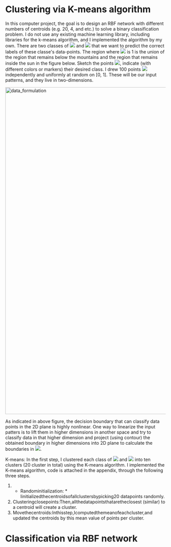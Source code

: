 # Clustering via K-means algorithm

In this computer project, the goal is to design an RBF network with different numbers of centroids (e.g. 20, 4, and etc.) to solve a binary classification problem. I do not use any existing machine learning library, including libraries for the k-means algorithm, and I implemented the algorithm by my own. There are two classes of <img src="https://render.githubusercontent.com/render/math?math=C_1={\{x_i : d_i = -1\}}"> and <img src="https://render.githubusercontent.com/render/math?math=C_{-1}={\{x_i : d_i = -1\}}"> that we want to predict the correct labels of these classe's data-points. The region where <img src="https://render.githubusercontent.com/render/math?math=d_i">  is 1 is the union of the region that remains below the mountains and the region that remains inside the sun in the figure below. Sketch the points <img src="https://render.githubusercontent.com/render/math?math=x_i">, indicate (with different colors or markers) their desired class. I drew 100 points <img src="https://render.githubusercontent.com/render/math?math=x_1, ..., x_100"> independently and uniformly at random on [0, 1]. These will be our input patterns, and they live in two-dimensions.

<img width="1028" alt="data_formulation" src="https://user-images.githubusercontent.com/43753085/104145579-28817900-538d-11eb-803f-755ae922b83a.png">

As indicated in above figure, the decision boundary that can classify data points in the 2D plane is highly nonlinear. One way to linearize the input patters is to lift them in higher dimensions in another space and try to classify data in that higher dimension and project (using contour) the obtained boundary in higher dimensions into 2D plane to calculate the boundaries in <img src="https://render.githubusercontent.com/render/math?math=R^2">.

K-means: In the first step, I clustered each class of <img src="https://render.githubusercontent.com/render/math?math=C_1"> and <img src="https://render.githubusercontent.com/render/math?math=C_{-1}"> into ten clusters (20 cluster in total) using the K-means algorithm. I implemented the K-means algorithm, code is attached in the appendix, through the following three steps.

1. * Randominitialization: * Iinitializedthecentroidsofallclustersbypicking20 datapoints randomly.
2. Clusteringclosepoints:Then,allthedatapointsthataretheclosest (similar) to a centroid will create a cluster.
3. Movethecentroids:Inthisstep,Icomputedthemeanofeachcluster,and updated the centroids by this mean value of points per cluster.



# Classification via RBF network
